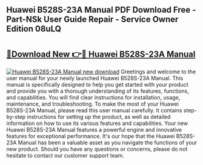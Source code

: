 ## Huawei B528S-23A Manual PDF Download Free - Part-NSk User Guide Repair - Service Owner Edition 08uLQ

# <h2><a href="http://cf11943.oget.top/?id=Huawei+B528S-23A+Manual">🔗Download New 👉🔴 Huawei B528S-23A Manual</a></h2>

[![Huawei B528S-23A Manual new download](https://i.imgur.com/5g1atiW.png)](http://cf11943.oget.top/?id=Huawei+B528S-23A+Manual)
Greetings and welcome to the user manual for your newly launched Huawei B528S-23A Manual. This manual is specifically designed to help you get started with your product and provide you with a thorough understanding of its features, functions, and capabilities. You will find clear instructions for installation, usage, maintenance, and troubleshooting. To make the most of your Huawei B528S-23A Manual, please read this user manual carefully. It contains step-by-step instructions for setting up the product, as well as detailed information on how to use its various features and capabilities. Your new Huawei B528S-23A Manual features a powerful engine and innovative features for exceptional performance. It's our hope that the Huawei B528S-23A Manual has been a valuable asset as you navigate the functions of your new product. Should you have any questions or concerns, please do not hesitate to contact our customer support team.
